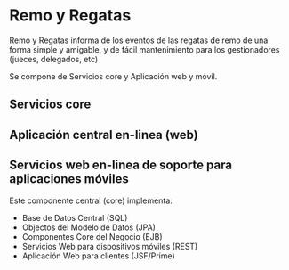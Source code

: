 # Remo y Regatas

Remo y Regatas informa de los eventos de las regatas de remo de una forma simple y amigable, y de fácil mantenimiento para los gestionadores (jueces, delegados, etc)

Se compone de Servicios core y Aplicación web y móvil.

## Servicios core

## Aplicación central en-linea (web)

## Servicios web en-linea de soporte para aplicaciones móviles


Este componente central (core) implementa:
 - Base de Datos Central (SQL)
 - Objectos del Modelo de Datos (JPA)
 - Componentes Core del Negocio (EJB)
 - Servicios Web para dispositivos móviles (REST)
 - Aplicación Web para clientes (JSF/Prime)
